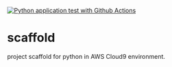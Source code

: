[![Python application test with Github Actions](https://github.com/BerkayYalcinkaya/scaffold/actions/workflows/main.yml/badge.svg)](https://github.com/BerkayYalcinkaya/scaffold/actions/workflows/main.yml)

# scaffold
project scaffold for python in AWS Cloud9 environment.
